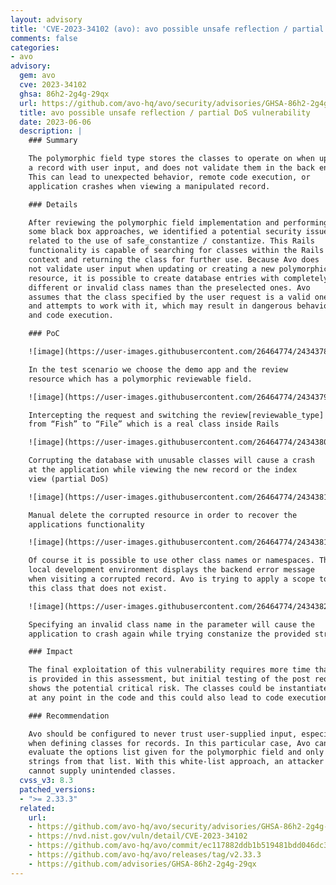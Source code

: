 ```yaml
---
layout: advisory
title: 'CVE-2023-34102 (avo): avo possible unsafe reflection / partial DoS vulnerability'
comments: false
categories:
- avo
advisory:
  gem: avo
  cve: 2023-34102
  ghsa: 86h2-2g4g-29qx
  url: https://github.com/avo-hq/avo/security/advisories/GHSA-86h2-2g4g-29qx
  title: avo possible unsafe reflection / partial DoS vulnerability
  date: 2023-06-06
  description: |
    ### Summary

    The polymorphic field type stores the classes to operate on when updating
    a record with user input, and does not validate them in the back end.
    This can lead to unexpected behavior, remote code execution, or
    application crashes when viewing a manipulated record.

    ### Details

    After reviewing the polymorphic field implementation and performing
    some black box approaches, we identified a potential security issue
    related to the use of safe_constantize / constantize. This Rails
    functionality is capable of searching for classes within the Rails
    context and returning the class for further use. Because Avo does
    not validate user input when updating or creating a new polymorphic
    resource, it is possible to create database entries with completely
    different or invalid class names than the preselected ones. Avo
    assumes that the class specified by the user request is a valid one
    and attempts to work with it, which may result in dangerous behavior
    and code execution.

    ### PoC

    ![image](https://user-images.githubusercontent.com/26464774/243437854-933d94c8-4ae0-43fe-b2da-35b103e28796.png)

    In the test scenario we choose the demo app and the review
    resource which has a polymorphic reviewable field.

    ![image](https://user-images.githubusercontent.com/26464774/243437954-2d947c6d-4e97-4e91-a442-405e553dd047.png)

    Intercepting the request and switching the review[reviewable_type]
    from “Fish” to “File” which is a real class inside Rails

    ![image](https://user-images.githubusercontent.com/26464774/243438031-109de6d0-9370-4318-b18e-c5bcea61cf54.png)

    Corrupting the database with unusable classes will cause a crash
    at the application while viewing the new record or the index
    view (partial DoS)

    ![image](https://user-images.githubusercontent.com/26464774/243438104-80df5aae-86de-40fc-870d-689a03cae389.png)

    Manual delete the corrupted resource in order to recover the
    applications functionality

    ![image](https://user-images.githubusercontent.com/26464774/243438182-1e7eef54-73ba-47d0-b5df-4bad14859af3.png)

    Of course it is possible to use other class names or namespaces. The
    local development environment displays the backend error message
    when visiting a corrupted record. Avo is trying to apply a scope to
    this class that does not exist.

    ![image](https://user-images.githubusercontent.com/26464774/243438257-dbb59153-58a8-4421-b796-f2a0f2c20083.png)

    Specifying an invalid class name in the parameter will cause the
    application to crash again while trying constanize the provided string

    ### Impact

    The final exploitation of this vulnerability requires more time than
    is provided in this assessment, but initial testing of the post request
    shows the potential critical risk. The classes could be instantiated
    at any point in the code and this could also lead to code execution.

    ### Recommendation

    Avo should be configured to never trust user-supplied input, especially
    when defining classes for records. In this particular case, Avo can
    evaluate the options list given for the polymorphic field and only allow
    strings from that list. With this white-list approach, an attacker
    cannot supply unintended classes.
  cvss_v3: 8.3
  patched_versions:
  - ">= 2.33.3"
  related:
    url:
    - https://github.com/avo-hq/avo/security/advisories/GHSA-86h2-2g4g-29qx
    - https://nvd.nist.gov/vuln/detail/CVE-2023-34102
    - https://github.com/avo-hq/avo/commit/ec117882ddb1b519481bdd046dc3cfa4474e6e17
    - https://github.com/avo-hq/avo/releases/tag/v2.33.3
    - https://github.com/advisories/GHSA-86h2-2g4g-29qx
---
```

